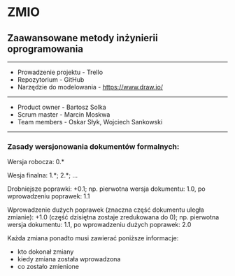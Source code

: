 # ZMIO
## Zaawansowane metody inżynierii oprogramowania

---

- Prowadzenie projektu - Trello
- Repozytorium - GitHub
- Narzędzie do modelowania - https://www.draw.io/
---

- Product owner - Bartosz Solka
- Scrum master - Marcin Moskwa
- Team members - Oskar Słyk, Wojciech Sankowski 
---

### Zasady wersjonowania dokumentów formalnych:

Wersja robocza: 0.\*

Wesja finalna: 1.\*; 2.\*; ...

Drobniejsze poprawki: +0.1; np. pierwotna wersja dokumentu: 1.0, po wprowadzeniu poprawek: 1.1

Wprowadzenie dużych poprawek (znaczna część dokumentu uległa zmianie): +1.0 (część dzisiętna zostaje zredukowana do 0); np. pierwotna wersja dokumentu: 1.1, po wprowadzeniu dużych poprawek: 2.0

Każda zmiana ponadto musi zawierać poniższe informacje:
- kto dokonał zmiany
- kiedy zmiana została wprowadzona
- co zostało zmienione